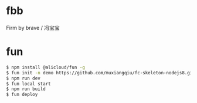 # fbb
Firm by brave / 冯宝宝

# fun

```bash
$ npm install @alicloud/fun -g
$ fun init -n demo https://github.com/muxiangqiu/fc-skeleton-nodejs8.git
$ npm run dev
$ fun local start
$ npm run build
$ fun deploy
```
